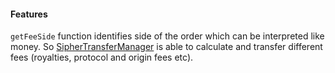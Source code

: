 #### Features

`getFeeSide` function identifies side of the order which can be interpreted like money. So [SipherTransferManager](./SipherTransferManager.sol) is able to calculate and transfer different fees (royalties, protocol and origin fees etc).